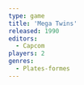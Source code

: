 ```yaml
---
type: game
title: 'Mega Twins'
released: 1990
editors: 
  - Capcom
players: 2
genres:
  - Plates-formes
---
```

